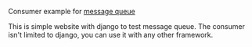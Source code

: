 Consumer example for [message queue](https://github.com/dnswd/elixir-queue) 

This is simple website with django to test message queue. The consumer isn't limited to django, you can use it with any other framework.